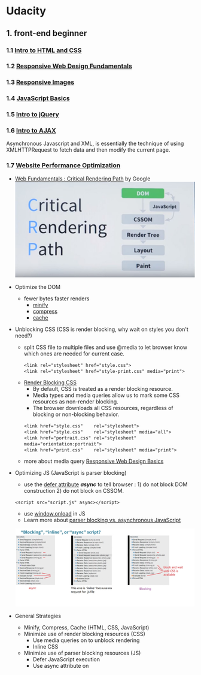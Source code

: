 # Udacity
## 1. front-end beginner
### 1.1 [Intro to HTML and CSS](https://www.udacity.com/course/intro-to-html-and-css--ud304)
### 1.2 [Responsive Web Design Fundamentals](https://www.udacity.com/course/responsive-web-design-fundamentals--ud893)
### 1.3 [Responsive Images](https://www.udacity.com/course/responsive-images--ud882)
### 1.4 [JavaScript Basics](https://www.udacity.com/course/javascript-basics--ud804)
### 1.5 [Intro to jQuery](https://www.udacity.com/course/intro-to-jquery--ud245)
### 1.6 [Intro to AJAX](https://www.udacity.com/course/intro-to-ajax--ud110)
Asynchronous Javascript and XML, is essentially the technique of using XMLHTTPRequest to fetch data and then modify the current page.

### 1.7 [Website Performance Optimization](https://www.udacity.com/course/website-performance-optimization--ud884)
- [Web Fundamentals : Critical Rendering Path](https://developers.google.com/web/fundamentals/performance/critical-rendering-path/) by Google
![Critical Rendering Path](CRP.JPG)
- Optimize the DOM
  - fewer bytes faster renders
    - [minify](https://developers.google.com/web/fundamentals/performance/optimizing-content-efficiency/optimize-encoding-and-transfer#minification-preprocessing--context-specific-optimizations)
    - [compress](https://developers.google.com/web/fundamentals/performance/optimizing-content-efficiency/optimize-encoding-and-transfer#text-compression-with-gzip)
    - [cache](https://developers.google.com/web/fundamentals/performance/optimizing-content-efficiency/http-caching)
- Unblocking CSS (CSS is render blocking, why wait on styles you don't need?)
  - split CSS file to multiple files and use @media to let browser know which ones are needed for current case.
    ```
    <link rel="stylesheet" href="style.css">
    <link rel="stylesheet" href="style-print.css" media="print">
    ```
  - [Render Blocking CSS](https://developers.google.com/web/fundamentals/performance/critical-rendering-path/render-blocking-css)
    - By default, CSS is treated as a render blocking resource.
    - Media types and media queries allow us to mark some CSS resources as non-render blocking.
    - The browser downloads all CSS resources, regardless of blocking or non-blocking behavior.
    ```
    <link href="style.css"    rel="stylesheet">
    <link href="style.css"    rel="stylesheet" media="all">
    <link href="portrait.css" rel="stylesheet" media="orientation:portrait">
    <link href="print.css"    rel="stylesheet" media="print">
    ```
  - more about media query [Responsive Web Design Basics](https://developers.google.com/web/fundamentals/design-and-ui/responsive/)
- Optimizing JS (JavaScript is parser blocking)
  - use the [defer attribute](https://hacks.mozilla.org/2009/06/defer/) _**async**_ to tell browser : 1) do not block DOM construction 2) do not block on CSSOM.
  ```
  <script src="script.js" async></script>
  ```
  - use [window.onload](https://developer.mozilla.org/en-US/docs/Web/API/GlobalEventHandlers.onload) in JS
  - Learn more about [parser blocking vs. asynchronous JavaScript](https://developers.google.com/web/fundamentals/performance/critical-rendering-path/adding-interactivity-with-javascript#parser-blocking-vs-asynchronous-javascript)
    
  ![optimizing JS](opt_JS.JPG)
  
- General Strategies
  - Minify, Compress, Cache (HTML, CSS, JavaScript)      
  - Minimize use of render blocking resources (CSS)
    - Use media queries on <link> to unblock rendering
    - Inline CSS
  - Minimize use of parser blocking resources (JS)
    - Defer JavaScript execution
    - Use async attribute on <script>
      
  ====>>>> 3 patterns:
  - Minimize bytes
  - Reduce critical resources
  - Shorten CRP(critical rendering path) length
    - how to calculate CRP
    ![crp_01](crp_calc_01.JPG)
    ![crp_02](crp_calc_02.JPG)
    - preload scanner
      [How the Browser Pre-loader Makes Pages Load Faster](http://andydavies.me/blog/2013/10/22/how-the-browser-pre-loader-makes-pages-load-faster/)
    ![preload scanner](preload_scanner.JPG)
  
  =====>>> more readings:
  - [optimizing the Critical Rendering Path](https://developers.google.com/web/fundamentals/performance/critical-rendering-path/optimizing-critical-rendering-path)
  - [Critical Rendering Path performance patterns](https://developers.google.com/web/fundamentals/performance/critical-rendering-path/analyzing-crp#performance-patterns)
  - TCP Slow Start [High Performance Browser Networking](http://hpbn.co/)
        
### 1.8 [Browser Rendering Optimization](https://www.udacity.com/course/browser-rendering-optimization--ud860)
- Most devices refresh their screen 60 times per second. To match that, we need to have 60 frames to put up, which is 60fps.
- What goes into one frame? (DOM, CSSOM, render tree). Only the visible elements exist in the render tree.
- The property we change affect performance in different ways. https://csstriggers.com/ (opacity and transform only trigger composite)
  ![frame pipeline](frame_pipeline.JPG)
- [How (not) to trigger a layout in WebKit](http://gent.ilcore.com/2011/03/how-not-to-trigger-layout-in-webkit.html)
- App lifecycles(load, idle, animate, response)
  
  Each stage has a different window of time to execute JavaScript without incurring a user experience penalty.
  ![stage window time](stage_window.JPG)

- Use chrome devtool do [Performance Analysis Reference](https://developers.google.com/web/tools/chrome-devtools/evaluate-performance/reference), find jank caused in each stage of life cycle.
  
- JavaScript
  - requestAnimationFrame
    - [Understanding JavaScript's requestAnimationFrame() method for smooth animations](http://www.javascriptkit.com/javatutors/requestanimationframe.shtml)
  - Web Worker
    - [The Basics of Web Workers](https://www.html5rocks.com/en/tutorials/workers/basics/)
    - [Using Web Workers](https://developer.mozilla.org/en-US/docs/Web/API/Web_Workers_API/Using_web_workers)
  - JS memory management
    - [Writing Fast, Memory-Efficient JavaScript on Smashing Magazine](http://www.smashingmagazine.com/2012/11/writing-fast-memory-efficient-javascript/)
    - [Memory Management on MDN](https://developer.mozilla.org/en-US/docs/Web/JavaScript/Memory_Management)
    - [High-Performance, Garbage-Collector-Friendly Code on Build New Games](http://buildnewgames.com/garbage-collector-friendly-code/)
  
- Styles and Layout
  - Keep selector matching simple (Block Element Modifier)
    - [key concepts](https://en.bem.info/methodology/key-concepts/)
    - [BEM and SMACSS](https://www.sitepoint.com/bem-smacss-advice-from-developers/)
  - Forced Synchronous Layout
  
- Compositing and Painting
  - to persuade browser to create a layer
  ```
  will-change: transform;
  transform: translateZ(0);     // no transform hack
  ```
---

### 1.9 [Object-Oriented JavaScript](https://www.udacity.com/course/object-oriented-javascript--ud015)
### 1.10 [JavaScript Design Patterns](https://www.udacity.com/course/javascript-design-patterns--ud989)
### 1.11 [JavaScript Testing](https://www.udacity.com/course/javascript-testing--ud549)
### 1.12 [HTML5 Canvas](https://www.udacity.com/course/html5-canvas--ud292)
#### 1.12.1  Canvas Basics
- [draw image](https://developer.mozilla.org/en-US/docs/Web/API/CanvasRenderingContext2D/drawImage)
  ```
  var c = document.querySelector("#c");
  var ctx = c.getContext("2d");
  image = new Image();
  image.onload = function() {
    ctx.drawImage(image, x, y, width, height);
  }
  
  image.src = "frys.jpg";
  ```
- rectangle
  ```
  var c = document.querySelector("#c");
  var ctx = c.getContext("2d");
  ctx.fillStyle = "blue";    // set background color
  // Start at (0,0) and draw a 50px x 50px blue rectangle.
  ctx.fillRect(0,0,50,50);   // draw rectangle with fillin, default black
  // Start at (0,0) and clear a 25px x 25px rectangle.
  ctx.clearRect(0,0,25,25);  // erase rectangle
  ctx.clearRect(0, 0, c.width, c.height);   // erase the entire canvas
  c.width = c.width;    // shorter way to clear a full canvas
  
  ctx.strokeStyle = "#33CC33";     // green. line color.
  ctx.strokeRect(x, y, width, height);  // draw rectangle without fillin
  ```
  
- [path](http://www.w3.org/TR/2dcontext/#building-paths)
```
  ctx.beginPath();
  ctx.moveTo(x, y);
  ctx.lineTo(x, y);
  ...
  ctx.fill();    // done drawing with fillin
  ctx.stroke();  // done drawing without fillin
```

- [drawing text](https://developer.mozilla.org/en-US/docs/Web/API/Canvas_API/Tutorial/Drawing_text)
  ```
  ctx.fillText("Hello World!");
  ctx.strokeText("Hello World!");
  ```

  - Example: 
  
    Draw the phrase "CANVAS MEMES!" with iconic meme typography, the text must use letters that have black outline and white fill. Use the Impact font, size 36pt. The black outlines should have a width of 3px.
    ```
    ctx.font = "36pt Impact";
    ctx.textAlign = "center";

    ctx.fillStyle = "white";
    ctx.fillText("CANVAS MEMES!", 150, 40);
    ctx.strokeStyle = "black";
    ctx.lineWidth = 3;
    ctx.strokeText("CANVAS MEMES!", 150, 40);
    ```
  - [more reading](http://diveintohtml5.info/canvas.html#text)

- Canvas2D allows you to translate (move), rotate, or scale objects. 

  You should generally _**scale**_ objects first, _**rotate**_ them next, and then finally _**translate**_ last.
  - Scaling
  
    **scale(x,y)** multiplies the x and y values by a given factor so `ctx.scale(2,3);` will make all values twice as large on the x axis and three times as large on the y axis.
    
  - Translation
    
    **translate(x,y)** moves all subsequent draw commands by x number of pixels on horizontally and y pixels vertically. `ctx.translate(20,40);` moves all elements drawn after it 20 pixels to the rights and 40 pixels down.
    
  - Rotation
  
    **ctx.rotate(angleRadians)** rotates an object a certain number of radians (generally) about its center. 
    
    The formula to convert a value from degrees to radians: `radians = degrees * (Math.PI/180)`.
    
- stack of drawing states for each canvas object
  
  The canvas state can store:
  - The current transformation matrix (rotation, scaling, translation)
  - strokeStyle
  - fillStyle
  - font
  - globalAlpha
  - lineWidth
  - lineCap
  - lineJoin
  - miterLimit
  - shadowOffsetX
  - shadowOffsetY
  - shadowBlur
  - shadowColor
  - globalCompositeOperation
  - textAlign
  - textBaseline
  - The current clipping region
  
  Example:
  ```
  var c = document.querySelector("#c");
  var ctx = c.getContext("2d");

  ctx.fillStyle = "blue";
  ctx.fillRect(0,0,50,50);  
  ctx.save();   // Save state with blue fill
  
  ctx.fillStyle = "green";
  ctx.fillRect(100,100,10,10);  
  
  ctx.restore();  // Restore to blue fill
  ctx.fillRect(200,10,20,20);
  ```
  
  Example: MemeMaker | [starter](https://gist.github.com/jwill/7482ccf83ccf869f3302)  |  [solution](https://gist.github.com/jwill/d017253e2bb1d3c91c84)

#### 1.12.2 from pixel to animation
- play with pixel manipulation
  - ctx.getImageData
  - ctx.putImageData
  - ctx.drawImage

- play videos with canvas
  - [Animating with requestAnimationFrame](https://www.kirupa.com/html5/animating_with_requestAnimationFrame.htm)
  - [requestAnimationFrame for Smart Animating](https://www.paulirish.com/2011/requestanimationframe-for-smart-animating/)
  ```
  <video id="v" controls loop src="video.mp4"></video>
  <canvas id="c"></canvas>
  <script type="text/javascript">
    var canvas = document.querySelector("canvas");
    var ctx = canvas.getContext("2d");
    
    document.addEventListener('DOMContentLoaded', function() {
      var v = document.querySelector('#v');
      var canvas = document.querySelector('#c');
      var ctx = canvas.getContext('2d');
      
      v.addEventListener('loadedmetadata', function(){
        canvas.width = this.videoWidth;
        canvas.height = this.videoHeight;
      });
      
      var draw = function() {
        canvas.getContext('2d').drawImage(v, 0, 0);
        requestAnimationFrame(draw);
      };
      
      v.addEventListener('play', function() {
        if (v.paused || v.ended) return;
        draw();
      });
    });
  </script>
  ```
- [The Game Loop / Processing User Input](https://classroom.udacity.com/courses/ud292/lessons/3183538785/concepts/32434388120923)  
  - Kibo.js - a JavaScript library for processing keyboard input.

### 1.13 [HTML5 Game Development](https://www.youtube.com/watch?v=i3n-BZ2UHO0&list=PLAwxTw4SYaPlUUkh6txMRXE-w-6N1Z225)

## 2. front-end intermediate
### 2.1 [Building High Conversion Web Forms](https://www.udacity.com/course/building-high-conversion-web-forms--ud890)
### 2.2 [JavaScript Promises](https://www.udacity.com/course/javascript-promises--ud898)
The Promise object is used for deferred and asynchronous computations.
- Callbacks vs. Promises
```
// callback
function loadImage(src, parent, callback) {
  var img = document.createElement('img');
  img.src = src;
  img.onload = callback;
  parent.appendChild(img);
}
problems: 1) how to handle error? 2) how to chain sequence works?

// Promise
new Promise(function(resolve, reject) {
  var img = document.createElement('img');
  img.src = 'image.jpg';
  img.onload = resolve;  // pass values to function called by then
  img.onerror = reject;  // pass values to function called by catch
  document.body.appendChild(img);
})
.then(finishLoading)
.catch(showAlternateImage)
;
```
- [JavaScript Promises - Jake Archibald](http://www.html5rocks.com/en/tutorials/es6/promises/)
```
var promise = new Promise(function(resolve, reject) {
  var value = doSometing();
  if (thingWorked) {
    resolve(value);
  } else if (somethingWrong) {
    reject();
  }
}).then(function(value) {
  // success
  return nextThing(value);
}).catch(rejectFunction);
```

### 2.3 [Web Tooling & Automation](https://www.udacity.com/course/web-tooling-automation--ud892)
### 2.4 [Offline Web Applications](https://www.udacity.com/course/offline-web-applications--ud899)
### 2.5 [Web Accessibility](https://www.udacity.com/course/web-accessibility--ud891)
### 2.6 [Front-End Frameworks](https://www.udacity.com/course/front-end-frameworks--ud894)
### 2.7 [Client-Server Communications](https://www.udacity.com/course/client-server-communication--ud897)
### 2.8 [Data Visualization and D3.js](https://www.udacity.com/course/data-visualization-and-d3js--ud507)

## 3. full-stack
### 3.1 [Intro to Backend](https://www.udacity.com/course/intro-to-backend--ud171)
### 3.2 [Full Stack Foundations](https://www.udacity.com/course/full-stack-foundations--ud088)
### 3.3 [Intro to Relational Databases](https://www.udacity.com/course/intro-to-relational-databases--ud197)
### 3.4 [Authentication & Authorization: OAuth](https://www.udacity.com/course/authentication-authorization-oauth--ud330)
### 3.5 [HTTP & Web Servers](https://www.udacity.com/course/http-web-servers--ud303)
### 3.6 [Designing RESTful APIs](https://www.udacity.com/course/designing-restful-apis--ud388)
### 3.7 [Data Wrangling with MongoDB](https://www.udacity.com/course/data-wrangling-with-mongodb--ud032)
### 3.8 [Programming Foundations with Python](https://www.udacity.com/course/programming-foundations-with-python--ud036)
### 3.9 [Developing Scalable Apps in Python](https://www.udacity.com/course/developing-scalable-apps-in-python--ud858)
### 3.10 [Linux Command Line Basics](https://www.udacity.com/course/linux-command-line-basics--ud595)
### 3.11 [Configuring Linux Web Servers](https://www.udacity.com/course/configuring-linux-web-servers--ud299)

# Reference
- [Udacity Nanodegrees curricula](https://github.com/mikesprague/udacity-nanodegrees)

# Interview Questions
- [Front-end Developer Handbook 2017](https://frontendmasters.gitbooks.io/front-end-handbook-2017/content/practice/interview-q.html)
- javatpoint [question list](https://www.javatpoint.com/html-lists)
## Prepare
### Before the interview
- Ask your recruiter for the format of the interview, e.g. whiteboard or online coding? 
- Ask your recruiter for tips on what topics to focus on when preparing, e.g. front-end specific question? traditional computer science questions?

### Front-end concepts
HTML and CSS, Javascript, and Javascript design patterns.
#### HTML and CSS
- [CSS animations](https://css-tricks.com/almanac/properties/a/animation/)
- [CSS sprites](https://css-tricks.com/css-sprites/)
- [Pseudo classes](https://developer.mozilla.org/en-US/docs/Web/CSS/Pseudo-classes)
- [Grid systems](http://www.sitepoint.com/understanding-css-grid-systems/)
- [Semantic markup](http://www.hongkiat.com/blog/html-5-semantics/)
- CSS preprocessors
  - [SASS](http://sass-lang.com/guide)
  - [LESS](http://lesscss.org/)
- CSS naming conventions
  - [BEM and OOCSS](http://clubmate.fi/oocss-acss-bem-smacss-what-are-they-what-should-i-use/)
- CSS best practices
  - [Medium’s CSS is actually pretty f***ing good](https://medium.com/@fat/mediums-css-is-actually-pretty-fucking-good-b8e2a6c78b06)

#### JavaScript  
- Key concepts
  - [Prototypal inheritance](https://developer.mozilla.org/en-US/docs/Web/JavaScript/Inheritance_and_the_prototype_chain)
  - [Scoping](https://spin.atomicobject.com/2014/10/20/javascript-scope-closures/)
  - [Closures](https://developer.mozilla.org/en-US/docs/Web/JavaScript/Closures)
  - [The event loop](https://developer.mozilla.org/en-US/docs/Web/JavaScript/EventLoop)
  - [Event bubbling](http://javascript.info/tutorial/bubbling-and-capturing)
  - [Apply, call, and bind](http://javascriptissexy.com/javascript-apply-call-and-bind-methods-are-essential-for-javascript-professionals/)
  - [Callbacks and promises](https://www.quora.com/Whats-the-difference-between-a-promise-and-a-callback-in-Javascript)
  - [Variable and function hoisting](http://adripofjavascript.com/blog/drips/variable-and-function-hoisting)
  - [Currying](http://www.sitepoint.com/currying-in-functional-javascript/)
  
- online test
  - [36 Essential JavaScript Interview Questions](https://www.toptal.com/javascript/interview-questions)
  - [21 Essential JavaScript Interview Questions](https://www.codementor.io/nihantanu/21-essential-javascript-tech-interview-practice-questions-answers-du107p62z)
  - [Top 85 JavaScript Interview Questions & Answers](https://career.guru99.com/top-85-javascript-interview-questions/)
  
#### Design Patterns
- [Decorator](https://addyosmani.com/resources/essentialjsdesignpatterns/book/#decoratorpatternjavascript)
- [Factory](https://addyosmani.com/resources/essentialjsdesignpatterns/book/#factorypatternjavascript)
- [Singleton](https://addyosmani.com/resources/essentialjsdesignpatterns/book/#singletonpatternjavascript)
- [Revealing module](https://addyosmani.com/resources/essentialjsdesignpatterns/book/#revealingmodulepatternjavascript)
- [Facade](https://addyosmani.com/resources/essentialjsdesignpatterns/book/#facadepatternjavascript)
- [Observer](https://addyosmani.com/resources/essentialjsdesignpatterns/book/#observerpatternjavascript)
- [MVC](https://addyosmani.com/resources/essentialjsdesignpatterns/book/#detailmvc), [MVP](https://addyosmani.com/resources/essentialjsdesignpatterns/book/#detailmvp), [MVVM](https://addyosmani.com/resources/essentialjsdesignpatterns/book/#detailmvvm)
- Javascript frameworks 
  - when and why front-end teams use frameworks
  - architecture of the framework
  
### Computer science concepts
#### Data structures
- Linked lists
- Hashtables
- Stacks and queues
- Trees (binary trees and heaps)
- Graphs
- implementation [SanFoundry](http://www.sanfoundry.com/java-programming-examples-data-structures/)

#### Algorightms
- Sorting
  - Binary search
  - Bubble sort
  - Insertion sort
  - Merge sort
  - Quick sort
  - Selection sort
- [technical Javascript questions](https://www.interviewcake.com/javascript-interview-questions)  
  
# Fun Stuff
- [How to Make an Image Map](https://html.com/images/how-to-make-an-image-map/)
- simple yet nice design [Dribbble](https://dribbble.com/)
